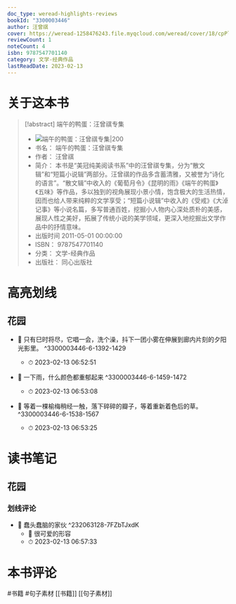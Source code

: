 ```yaml
---
doc_type: weread-highlights-reviews
bookId: "3300003446"
author: 汪曾祺
cover: https://weread-1258476243.file.myqcloud.com/weread/cover/18/cpPlatform_3300003446/t7_cpPlatform_3300003446.jpg
reviewCount: 1
noteCount: 4
isbn: 9787547701140
category: 文学-经典作品
lastReadDate: 2023-02-13
---
```

# 关于这本书
> [!abstract] 端午的鸭蛋：汪曾祺专集
> - ![ 端午的鸭蛋：汪曾祺专集|200](https://weread-1258476243.file.myqcloud.com/weread/cover/18/cpPlatform_3300003446/t7_cpPlatform_3300003446.jpg)
> - 书名： 端午的鸭蛋：汪曾祺专集
> - 作者： 汪曾祺
> - 简介： 本书是“美冠纯美阅读书系”中的汪曾祺专集，分为“散文辑”和“短篇小说辑”两部分。汪曾祺的作品多含蓄清雅，又被誉为“诗化的语言”。“散文辑”中收入的《葡萄月令》《昆明的雨》《端午的鸭蛋》《五味》等作品，多以独到的视角展现小景小情，饱含极大的生活热情，因而也给人带来纯粹的文学享受；“短篇小说辑”中收入的《受戒》《大淖记事》等小说名篇，多写普通百姓，挖掘小人物内心深处质朴的美感，展现人性之美好，拓展了传统小说的美学领域，更深入地挖掘出文学作品中的抒情意味。
> - 出版时间 2011-05-01 00:00:00
> - ISBN： 9787547701140
> - 分类： 文学-经典作品
> - 出版社： 同心出版社

# 高亮划线

## 花园


- 📌 只有巳时将尽，它唱一会，洗个澡，抖下一团小雾在伸展到廊内片刻的夕阳光影里。 ^3300003446-6-1392-1429
    - ⏱ 2023-02-13 06:52:51 

- 📌 一下雨，什么颜色都重郁起来 ^3300003446-6-1459-1472
    - ⏱ 2023-02-13 06:53:08 

- 📌 等着一棵榆梅稍经一触，落下碎碎的瓣子，等着重新着色后的草。 ^3300003446-6-1538-1567
    - ⏱ 2023-02-13 06:53:25 
 
# 读书笔记

## 花园

### 划线评论
- 📌 蠢头蠢脑的家伙  ^232063128-7FZbTJxdK
    - 💭 很可爱的形容
    - ⏱ 2023-02-13 06:57:33
   
# 本书评论
#书籍 #句子素材  [[书籍]] [[句子素材]] 